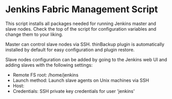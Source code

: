 # Jenkins Fabric Management Script

This script installs all packages needed for running Jenkins master and slave
nodes. Check the top of the script for configuration variables and change
them to your liking.

Master can control slave nodes via SSH. thinBackup plugin is automatically
installed by default for easy configuration and plugin restore.

Slave nodes configuration can be added by going to the Jenkins web UI
and adding slaves with the following settings:

* Remote FS root: /home/jenkins
* Launch method: Launch slave agents on Unix machines via SSH
* Host: <slave host>
* Credentials: SSH private key credentials for user 'jenkins'
